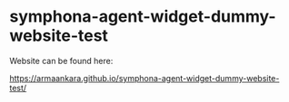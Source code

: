 # symphona-agent-widget-dummy-website-test


Website can be found here:

https://armaankara.github.io/symphona-agent-widget-dummy-website-test/